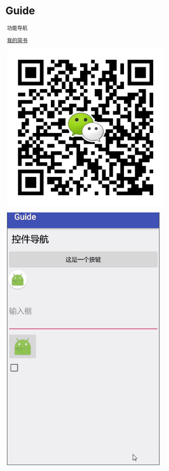 # Guide
  功能导航<br>
  
  [我的简书](http://www.jianshu.com/p/c213b156f241)  
  
  ![微信](https://github.com/ZuoJinDong/GIF/blob/master/WeChat.jpg)  
  
  ![](https://github.com/ZuoJinDong/GIF/blob/master/ViewGuide.gif)  
